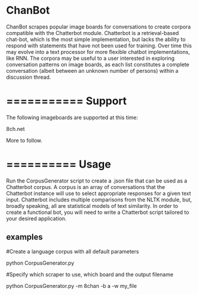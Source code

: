 # ChanBot
ChanBot scrapes popular image boards for conversations to create corpora compatible with the Chatterbot module.
Chatterbot is a retrieval-based chat-bot, which is the most simple implementation, but lacks the ability to
respond with statements that have not been used for training. Over time this may evolve into a text processor
for more flexible chatbot implementations, like RNN. The corpora may be useful to a user interested in
exploring conversation patterns on image boards, as each list constitutes a complete conversation (albeit
between an unknown number of persons) within a discussion thread.

===========
Support
==========


The following imageboards are supported at this time:

8ch.net

More to follow.

==========
Usage
==========

Run the CorpusGenerator script to create a .json file that can be used as a Chatterbot corpus. A corpus is an array of conversations that the Chatterbot instance will use to select appropriate responses for a given text input.
Chatterbot includes multiple comparisons from the NLTK module, but, broadly speaking, all are statistical models of text similarity. In order to create a functional bot, you will need to write a
Chatterbot script tailored to your desired application.

examples
----------
#Create a language corpus with all default parameters

python CorpusGenerator.py

#Specify which scraper to use, which board and the output filename

python CorpusGenerator.py -m 8chan -b a -w my_file

